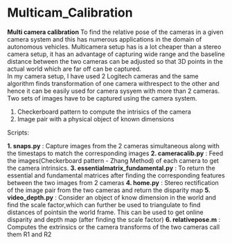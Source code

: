 # Multicam_Calibration

**Multi camera calibration**  To find the relative pose of the cameras in a given camera system and this has numerous applications in the domain of autonomous vehicles. 
Multicamera setup has is a lot cheaper than a stereo camera setup, it has an advantage of capturing wide range and the baseline distance between the two cameras can be adjusted so that 3D points in the actual world which are far off can be captured.  
In my camera setup, I have used 2 Logitech cameras and the same algorithm finds transformation of one camera withrespect to the other and hence it can be easily used for camera sysyem with more than 2 cameras. 
Two sets of images have to be captured using the camera system. 
1. Checkerboard pattern to compute the intrisics of the camera
2. Image pair with a physical object of known dimensions

Scripts: 

**1. snaps.py** : Capture images from the 2 cameras simultaneous along with the timestaps to match the corresponding images 
**2. cameracalib.py** : Feed the images(Checkerboard pattern - Zhang Method) of each camera to get the camera intrinsics.
**3. essentialmatrix_fundamental.py** : To return the essential and fundamental matrices after finding the corresponding features between the two images from 2 cameras
**4. home.py** : Stereo rectification of the image pair from the two cameras and return the disparity map
**5. video_depth.py** : Consider an object of know dimension in the world and find the scale factor,which can further be used to triangulate to find distances of pointsin the world frame. This can be used to get online disparity and depth map (after finding the scale factor)
**6. relativepose.m** : Computes the extrinsics or the camera transforms of the two cameras call them R1 and R2



